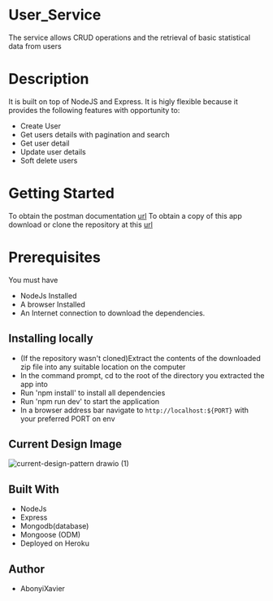 # User_Service
The service allows CRUD operations and the retrieval of basic statistical data from users
# Description
 It is built on top of NodeJS and Express. It is higly flexible because it provides the following features with opportunity to:

- Create User
- Get users details with pagination and search
- Get user detail
- Update user details
- Soft delete users


# Getting Started
To obtain the postman documentation [url](https://documenter.getpostman.com/view/7775892/UzQvsjmM)
To obtain a copy of this app download or clone the repository at this [url](https://github.com/AbonyiXavier/User_Service)

# Prerequisites

You must have

- NodeJs Installed
- A browser Installed
- An Internet connection to download the dependencies.

## Installing locally

- (If the repository wasn't cloned)Extract the contents of the downloaded zip file into any suitable location on the computer
- In the command prompt, cd to the root of the directory you extracted the app into
- Run 'npm install' to install all dependencies
- Run 'npm run dev' to start the application
- In a browser address bar navigate to `http://localhost:${PORT}` with your preferred PORT on env


## Current Design Image

![current-design-pattern drawio (1)](https://user-images.githubusercontent.com/49367987/179438672-7e2cf801-98cd-4ec5-b456-c996191fcc45.png)

## Built With

- NodeJs
- Express
- Mongodb(database)
- Mongoose (ODM)
- Deployed on Heroku

## Author

- AbonyiXavier
